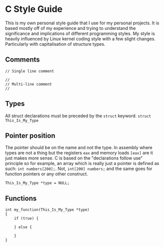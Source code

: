 # C Style Guide

This is my own personal style guide that I use for my personal projects. It is
based mostly off of my experience and trying to understand the significance and
implications of different programming styles. My style is heavily influenced by
Linux kernel coding style with a few slight changes. Particularly with
capitalisation of structure types.

## Comments
```
// Single line comment

//
// Multi-line comment
//
```

## Types
All struct declarations must be preceded by the ```struct``` keyword.
```struct This_Is_My_Type```

## Pointer position

The pointer should be on the name and not the type. In assembly where types are
not a thing but the registers ```eax``` and memory loads ```[eax]``` are it just
makes more sense. C is based on the "declarations follow use" principle so for
example, an array which is really just a pointer is defined as such: ```int
numbers[200];```. Not, ```int[200] numbers;``` and the same goes for function
pointers or any other construct.

```This_Is_My_Type *type = NULL;```

## Functions
```
int my_function(This_Is_My_Type *type)
{
    if (true) {

    } else {

    }
}

```
